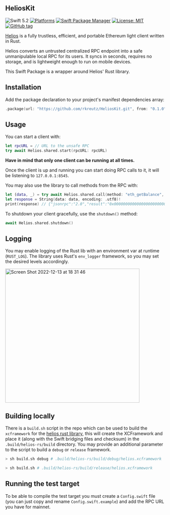 ## HeliosKit

![Swift 5.2](https://img.shields.io/badge/Swift-5.5-orange.svg)
[![Platforms](https://img.shields.io/badge/platforms-macOS%2010.15%20|%20iOS%2013-ff0000.svg?style=flat)](https://github.com/rkreutz/HeliosKit)
[![Swift Package Manager](https://img.shields.io/badge/spm-compatible-brightgreen.svg?style=flat)](https://swift.org/package-manager)
[![License: MIT](https://img.shields.io/badge/License-MIT-blue.svg)](https://opensource.org/licenses/MIT)
[![GitHub tag](https://img.shields.io/github/tag/rkreutz/HeliosKit.svg)](https://GitHub.com/rkreutz/HeliosKit/tags/)

[Helios](https://github.com/a16z/helios) is a fully trustless, efficient, and portable Ethereum light client written in Rust.

Helios converts an untrusted centralized RPC endpoint into a safe unmanipulable local RPC for its users. It syncs in seconds, requires no storage, and is lightweight enough to run on mobile devices.

This Swift Package is a wrapper around Helios' Rust library.

## Installation

Add the package declaration to your project's manifest dependencies array:

```swift
.package(url: "https://github.com/rkreutz/HeliosKit.git", from: "0.1.0")
```

## Usage

You can start a client with:

```swift
let rpcURL = // URL to the unsafe RPC
try await Helios.shared.start(rpcURL: rpcURL)
```

**Have in mind that only one client can be running at all times.**

Once the client is up and running you can start doing RPC calls to it, it will be listening to `127.0.0.1:8545`.

You may also use the library to call methods from the RPC with:

```swift
let (data, _) = try await Helios.shared.call(method: "eth_getBalance", params: ["0x407d73d8a49eeb85d32cf465507dd71d507100c1", "latest"])
let response = String(data: data, encoding: .utf8)!
print(response) // {"jsonrpc":"2.0","result":"0x0000000000000000000000000000000000000000000000000000000000000000","id":...}
```

To shutdown your client gracefully, use the `shutdown()` method:

```swift
await Helios.shared.shutdown()
```

## Logging

You may enable logging of the Rust lib with an environment var at runtime (`RUST_LOG`). The library uses Rust's `env_logger` framework, so you may set the desired levels accordingly.

<img width="424" alt="Screen Shot 2022-12-13 at 18 31 46" src="https://user-images.githubusercontent.com/8869678/207416542-1851b65e-0dc8-4a1a-9281-c24519240452.png">

## Building locally

There is a `build.sh` script in the repo which can be used to build the `xcframework` for the [helios rust library](https://github.com/a16z/helios), this will create the XCFramework and place it (along with the Swift bridging files and checksum) in the `.build/helios-rs/build` directory. You may provide an additional parameter to the script to build a `debug` or `release` framework.

```bash
> sh build.sh debug # .build/helios-rs/build/debug/helios.xcframework

> sh build.sh # .build/helios-rs/build/release/helios.xcframework
```

## Running the test target

To be able to compile the test target you must create a `Config.swift` file (you can just copy and rename `Config.swift.example`) and add the RPC URL you have for mainnet.
